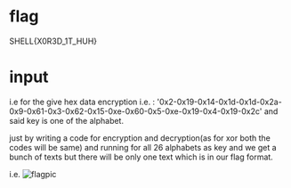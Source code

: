 # flag 
SHELL{X0R3D_1T_HUH}

# input 
i.e for the give hex data encryption i.e. : '0x2-0x19-0x14-0x1d-0x1d-0x2a-0x9-0x61-0x3-0x62-0x15-0xe-0x60-0x5-0xe-0x19-0x4-0x19-0x2c'
and said key is one of the alphabet.

just by writing a code for encryption and decryption(as for xor both the codes will be same) and running for all 26 alphabets as key and we get a bunch of texts but there will be only one text which is in our flag format.
 
 i.e.
 ![flagpic](https://user-images.githubusercontent.com/70768880/116804163-404a5c00-ab3a-11eb-9f49-c999435de6ea.png)

